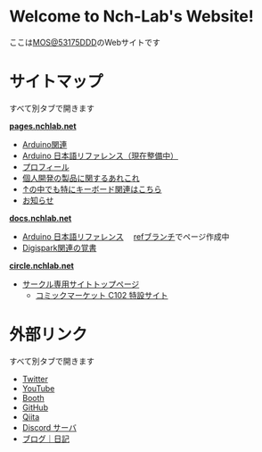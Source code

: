 # Welcome to Nch-Lab's Website!

ここは<a href="https://twitter.com/53175DDD" target="_blank" rel="noopener noreferrer">MOS@53175DDD</a>のWebサイトです

# サイトマップ

すべて別タブで開きます  

[**pages.nchlab.net**](https://pages.nchlab.net)  
- <a href="https://pages.nchlab.net/Arduino" target="_blank" rel="noopener noreferrer">Arduino関連</a>
- <a href="https://pages.nchlab.net/Arduino/ref" target="_blank" rel="noopener noreferrer">Arduino 日本語リファレンス（現在整備中）</a>
- <a href="https://pages.nchlab.net/prof" target="_blank" rel="noopener noreferrer">プロフィール</a>
- <a href="https://pages.nchlab.net/project" target="_blank" rel="noopener noreferrer">個人開発の製品に関するあれこれ</a>
- <a href="https://pages.nchlab.net/project/keyboard" target="_blank" rel="noopener noreferrer">↑の中でも特にキーボード関連はこちら</a>
- <a href="https://pages.nchlab.net/anounce" target="_blank" rel="noopener noreferrer">お知らせ</a>

[**docs.nchlab.net**](https://docs.nchlab.net)  
- <a href="https://docs.nchlab.net/ref" target="_blank" rel="noopener noreferrer">Arduino 日本語リファレンス</a>
　[refブランチ](https://github.com/Nch-Lab/docs/tree/ref/Arduino/ref)でページ作成中
- <a href="https://docs.nchlab.net/digispark/tips" target="_blank" rel="noopener noreferrer">Digispark関連の覚書</a>

[**circle.nchlab.net**](https://circle.nchlab.net)
- <a href="https://circle.nchlab.net/" target="_blank" rel="noopener noreferrer">サークル専用サイトトップページ</a>
  - <a href="https://circle.nchlab.net/C102" target="_blank" rel="noopener noreferrer">コミックマーケット C102 特設サイト</a>
<!-- コピペ用 -->
<!--
┣ ┠ ┝ ├
┫ ┨ ┥ ┤ 
│ ┃
─ ━
┌ ┏ ┓ ┐
└ ┗ ┛ ┘
-->

# 外部リンク

すべて別タブで開きます

- <a href="https://twitter.com/Nch_MOSFET" target="_blank" rel="noopener noreferrer">Twitter</a>
- <a href="https://www.youtube.com/channel/UCHh3sU1-ILivTzyj8Z14X7w" target="_blank" rel="noopener noreferrer">YouTube</a>
- <a href="https://nch-mosfet.booth.pm/" target="_blank" rel="noopener noreferrer">Booth</a>
- <a href="https://github.com/Nch-MOSFET" target="_blank" rel="noopener noreferrer">GitHub</a>
- <a href="https://qiita.com/Nch_MOSFET" target="_blank" rel="noopener noreferrer">Qiita</a>
- <a href="https://pages.nchlab.net/discord" target="_blank" rel="noopener noreferrer">Discord サーバ</a>
- <a href="https://53175ddd.hatenadiary.com/" target="_blank" rel="noopener noreferrer">ブログ｜日記</a>
